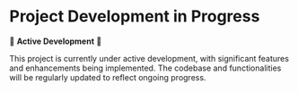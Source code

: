 # Project Development in Progress

🚧 **Active Development** 🚧

This project is currently under active development, with significant features and
enhancements being implemented. The codebase and functionalities will be regularly
updated to reflect ongoing progress.
